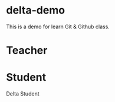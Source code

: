 # delta-demo
This is a demo for learn Git &amp; Github class.

# Teacher

# Student
Delta Student


